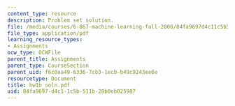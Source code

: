 ```yaml
---
content_type: resource
description: Problem set solution.
file: /media/courses/6-867-machine-learning-fall-2006/84fa9697d4c11c5b511b28b0eb025987_hw1b_soln.pdf
file_type: application/pdf
learning_resource_types:
- Assignments
ocw_type: OCWFile
parent_title: Assignments
parent_type: CourseSection
parent_uid: f6c0aa49-6336-7cb3-1ecb-b49c9243ee6e
resourcetype: Document
title: hw1b_soln.pdf
uid: 84fa9697-d4c1-1c5b-511b-28b0eb025987
---
```

